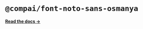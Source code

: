 # `@compai/font-noto-sans-osmanya`

[**Read the docs &rarr;**](https://components.ai/docs/typefaces/noto-sans-osmanya)
